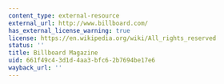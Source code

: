 ```yaml
---
content_type: external-resource
external_url: http://www.billboard.com/
has_external_license_warning: true
license: https://en.wikipedia.org/wiki/All_rights_reserved
status: ''
title: Billboard Magazine
uid: 661f49c4-3d1d-4aa3-bfc6-2b7694be17e6
wayback_url: ''
---
```

